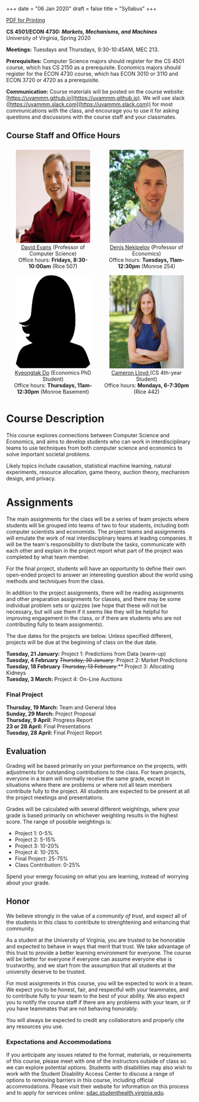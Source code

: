+++
date = "06 Jan 2020"
draft = false
title = "Syllabus"
+++

<div class="printing"><a href="/docs/syllabus.pdf">PDF for Printing</a></div>

**CS 4501/ECON 4730: _Markets, Mechanisms, and Machines_**  
University of Virginia, Spring 2020

**Meetings:** Tuesdays and Thursdays, 9:30-10:45AM, MEC 213.

**Prerequisites:** Computer Science majors should register for the CS
4501 course, which has CS 2150 as a prerequisite. Economics majors
should register for the ECON 4730 course, which has ECON 3010 or 3110
and ECON 3720 or 4720 as a prerequisite.

**Communication:** Course materials will be posted on the course
  website: [https://uvammm.github.io](https://uvammm.github.io). We
  will use slack
  ([https://uvammm.slack.com](https://uvammm.slack.com)) for most
  communications with the class, and encourage you to use it for
  asking questions and discussions with the course staff and your
  classmates.

## Course Staff and Office Hours

<section style="display: table;width: 100%; align: center">
  <div style="display: table-row; padding: 0.5rem">
  <div style="display: table-cell; padding: 0.5rem; text-align: center;width: 49%"> 
  <img class="img-circle" src="/images/dave-2.jpg" height=250 width=200><br>
<a href="https://www.cs.virginia.edu/evans">David Evans</a> (Professor of Computer Science)<br>
Office hours: <b>Fridays, 8:30-10:00am</b> (Rice 507)
  </div>
  <div style="display: table-cell; padding: 0.5rem; text-align: center;width: 49%">
  <img class="img-circle" src="/images/denis-2.jpg" height=250 width=200><br>
<a href="http://people.virginia.edu/~dn4w/">Denis Nekipelov</a> (Professor of Economics)<br>
Office hours: <b>Tuesdays, 11am-12:30pm</b> (Monroe 254)
  </div></div>
  <div style="display: table-row; padding: 0.5rem">
  <div style="display: table-cell; padding: 0.5rem; text-align: center;width: 49%">
  <img class="img-circle" src="/images/missing.png" height=250 width=200><br>
<a href="https://economics.virginia.edu/people/profile/kd5tt">Kyeongtak Do</a> (Economics PhD Student)<br>
Office hours: <b>Thursdays, 11am-12:30pm</b> (Monroe Basement)
  </div>
  <div style="display: table-cell; padding: 0.5rem; text-align: center;width: 49%">
<img class="img-circle" src="/images/cam.jpg" height=250 width=200><br>
<A href="https://www.linkedin.com/in/cameron-lloyd/">
Cameron Lloyd
</a> (CS 4th-year Student)<br>
Office hours: <b>Mondays, 6-7:30pm</b> (Rice 442)
  </div>
  </div>
</section>

# Course Description

This course explores connections between Computer Science and
Economics, and aims to develop students who can work in
interdisciplinary teams to use techniques from both computer science
and economics to solve important societal problems.

Likely topics include causation, statistical machine learning, natural
experiments, resource allocation, game theory, auction theory,
mechanism design, and privacy.

# Assignments

The main assignments for the class will be a series of team projects
where students will be grouped into teams of two to four students,
including both computer scientists and economists. The project teams
and assignments will emulate the work of real interdisciplinary teams
at leading companies. It will be the team's responsibility to
distribute the tasks, communicate with each other and explain in the
project report what part of the project was completed by what team
member.

For the final project, students will have an opportunity to define
their own open-ended project to answer an interesting question about
the world using methods and techniques from the class.

In addition to the project assignments, there will be reading
assignments and other preparation assignments for classes, and there
may be some individual problem sets or quizzes (we hope that these
will not be necessary, but will use them if it seems like they will be
helpful for improving engagement in the class, or if there are
students who are not contributing fully to team assignments).

The due dates for the projects are below.  Unless specified different,
projects will be due at the beginning of class on the due date.

**Tuesday, 21 January:** Project 1: Predictions from Data (warm-up)  
**Tuesday, 4 February** <strike>Thursday, 30 January</strike>: Project 2: Market Predictions  
**Tuesday, 18 February** <strike>Thursday, 13 February</strike>:** Project 3: Allocating Kidneys  
**Tuesday, 3 March:** Project 4: On-Line Auctions

### Final Project

**Thursday, 19 March:** Team and General Idea  
**Sunday, 29 March:** Project Proposal  
**Thursday, 9 April:** Progress Report  
**23 or 28 April:** Final Presentations  
**Tuesday, 28 April:** Final Project Report  

## Evaluation

Grading will be based primarily on your performance on the projects,
with adjustments for outstanding contributions to the class.  For team
projects, everyone in a team will normally receive the same grade,
except in situations where there are problems or where not all team
members contribute fully to the project. All students are expected to
be present at all the project meetings and presentations.

Grades will be calculated with several different weightings, where
your grade is based primarily on whichever weighting results in the
highest score. The range of possible weightings is:

- Project 1: 0-5%
- Project 2: 5-15%
- Project 3: 10-20%
- Project 4: 10-25%
- Final Project: 25-75%
- Class Contribution: 0-25% 

Spend your energy focusing on what you are learning, instead of
worrying about your grade.
 
## Honor

We believe strongly in the value of a _community of trust_, and expect
all of the students in this class to contribute to strenghtening and
enhancing that community.  

As a student at the University of Virginia, you are trusted to be
honorable and expected to behave in ways that merit that trust. We
take advantage of this trust to provide a better learning environment
for everyone.  The course will be better for everyone if everyone can
assume everyone else is trustworthy, and we start from the assumption
that all students at the university deserve to be trusted.

For most assignments in this course, you will be expected to work in a
team.  We expect you to be honest, fair, and respectful with your
teammates, and to contribute fully to your team to the best of your
ability.  We also expect you to notify the course staff if there are
any problems with your team, or if you have teammates that are not
behaving honorably.

You will always be expected to credit any collaborators and properly
cite any resources you use.

### Expectations and Accommodations

If you anticipate any issues related to the format, materials, or
requirements of this course, please meet with one of the instructors
outside of class so we can explore potential options. Students with
disabilities may also wish to work with the Student Disability Access
Center to discuss a range of options to removing barriers in this
course, including official accommodations. Please visit their website
for information on this process and to apply for services online:
[sdac.studenthealth.virginia.edu](sdac.studenthealth.virginia.edu). 
















